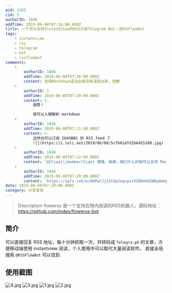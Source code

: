 ```yaml
---
aid: 1265
cid: 5
authorID: 1846
addTime: 2019-06-08T07:16:00.000Z
title: 一个可以支持InstantView的RSS订阅Telegram Bot：@RSSFlowBot
tags:
    - instantview
    - rss
    - telegram
    - bot
    - rssflowbot
comments:
    -
        authorID: 1846
        addTime: 2019-06-08T07:16:00.000Z
        content: 发现Markdown语法全都没有渲染出来，抱歉
    -
        authorID: 1
        addTime: 2019-06-08T07:20:00.000Z
        content: |-
            很赞！

            我可以人眼解析 markdown
    -
        authorID: 1846
        addTime: 2019-06-08T07:21:00.000Z
        content: >-
            当然也可以订阅 2049BBS 的 RSS feed 了
            ![](https://i.loli.net/2019/06/08/5cfb61dfd2b6455100.jpg)
    -
        authorID: 1846
        addTime: 2019-06-08T07:22:00.000Z
        content: '@[Ciao](/member/Ciao) 嘻嘻，谢谢，咱们什么时候可以支持 Markdown 呀'
    -
        authorID: 1846
        addTime: 2019-06-08T07:29:00.000Z
        content: 'https://ipfs.ink/e/QmPwCJj3JtUpJeqcpvzV2DDobD2WbpAahpaGaSV9JiG93g'
date: 2019-06-08T07:29:00.000Z
category: 分享发现
---
```


> Description flowerss 是一个支持应用内阅读的RSS机器人，源码地址：https://github.com/indes/flowerss-bot

[](#%E7%AE%80%E4%BB%8B)简介
-------------------------

可以直接回复 RSS 地址，每十分钟抓取一次，并转码成 `Telegra.ph` 的文章，方便移动端使用 instantview 阅读，个人使用中可以取代大量阅读软件。 直接全局搜索 `@RSSFlowBot` 可以找到

[](#%E4%BD%BF%E7%94%A8%E6%88%AA%E5%9B%BE)使用截图
---------------------------------------------

![4.jpg](https://i.loli.net/2019/06/08/5cfb60063136229574.jpg) ![3.jpg](https://i.loli.net/2019/06/08/5cfb600626dd464174.jpg) ![1.jpg](https://i.loli.net/2019/06/08/5cfb600521ec458457.jpg) ![2.jpg](https://i.loli.net/2019/06/08/5cfb6005d372e10086.jpg)
